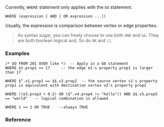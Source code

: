 Currently, `WHERE` statement only applies with the `GO` statement.

```
WHERE (expression [ AND | OR expression ...])  
```

Usually, the expression is comparison between vertex or edge properties.

>As syntax sugar, you can freely choose to use both `AND` and `&&`. They are both boolean logical and. So do `OR` and `||`.

### Examples

```
/* GO FROM 201 OVER like */  -- Apply in a GO statement
WHERE e1.prop1 >= 17     -- the edge e1's property prop1 is larger than 17

WHERE $^.v1.prop1 == $$.v2.prop2  -- the source vertex v1's property prop1 is equivalent with destination vertex v2's property prop2

WHERE ((e3.prop3 < 0.5) OR ($^.v4.prop4 != "hello")) AND $$.v5.prop5 == "world"   -- logical combination is allowed

WHERE 1 == 1 OR TRUE    --always TRUE
```

### Reference

